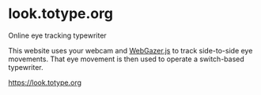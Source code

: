 # look.totype.org
Online eye tracking typewriter

This website uses your webcam and [WebGazer.js](https://webgazer.cs.brown.edu/) to track side-to-side eye movements. That eye movement is then used to operate a switch-based typewriter.

https://look.totype.org
